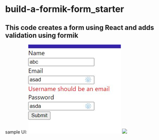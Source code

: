 # build-a-formik-form_starter

## This code creates a form  using React and adds validation using formik

sample UI:
<img src="./Capture.jpg"/>
<img src="./Success.jpg"/>
